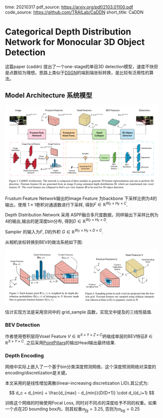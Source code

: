 time: 20210317
pdf_source: https://arxiv.org/pdf/2103.01100.pdf
code_source: https://github.com/TRAILab/CaDDN
short_title: CaDDN

# Categorical Depth Distribution Network for Monocular 3D Object Detection

这篇paper (caddn) 提出了一个one-stage的单目3D detection模型，速度不快但是点数较为理想。思路上类似于[DSGN](DSGN.md)的端到端坐标转换，是比较有泛用性的算法。

## Model Architecture 系统模型

![image](res/caddn_arch.png)

Frustum Feature Network输出的Image Feature 为backbone 下采样比例为4的输出，使用 $1\times 1$卷积对通道数进行下采样, 得到$F \in \mathbb{R}^{W_F \times H_F \times C}$.

Depth Distribution Network 采用 ASPP融合多尺度数据，同样输出下采样比例为4的输出,输出的是深度bin分布, 得到$D \in \mathbb{R}^{W_F \times H_F \times D}$.

Sampler 的输入为$F$, $D$的外积 $G \in \mathbb{R}^{W_F\times H_F\times D\times C}$.

从相机坐标转换到BEV的做法系统如下图:

![image](res/caddn_tran.png)

估计实现方法是采用空间中的 grid_sample 函数，实现文中提及的三线性插值.

### BEV Detection

作者使用卷积层将Voxel Feature $V \in \mathbb{R}^{X\times Y\times Z\times C}$坍缩成单层的BEV特征$B\in \mathbb{R}^{X\times Y\times C}$. 之后采用[PointPillars](https://github.com/traveller59/second.pytorch)的输出Head输出最终结果.

### Depth Encoding

网络中实际上嵌入了一个基于bin分类深度预测网络，这个深度预测网络对深度的encoding/discretization是关键。

本文采用的是线性增加离散(linear-increasing discretization LID).其公式为:

$$
    d_c = d_{min} + \frac{d_{max} - d_{min}}{D(D+1)} \cdot d_i(d_i+1)
$$

训练这个网络的时候使用Focal Loss, 同时对不同点的深度给予不同的权重。如果一个点在2D bounding box内，则其权重$\alpha_{fg} = 3.25$, 否则为$\alpha_{bg} = 0.25$


